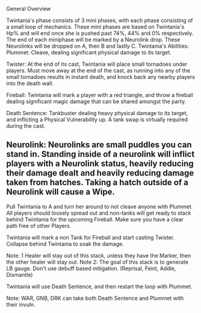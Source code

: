 General Overview

Twintania's phase consists of 3 mini phases, with each phase consisting of a small loop of mechanics.
These mini phases are based on Twintania's Hp% and will end once she is pushed past 74%, 44% and 0% respectively.
The end of each miniphase will be marked by a Neurolink drop.
These Neurolinks will be dropped on A, then B and lastly C.
Twintania's Abilities:
Plummet: Cleave, dealing significant physical damage to its target.

Twister: At the end of its cast, Twintania will place small tornadoes under players. Must move away at the end of the cast, as running into any of the small tornadoes results in instant death, and knock back any nearby players into the death wall.

Fireball: Twintania will mark a player with a red triangle, and throw a fireball dealing significant magic damage that can be shared amongst the party.

Death Sentence: Tankbuster dealing heavy physical damage to its target, and inflicting a Physical Vulnerability up. A tank swap is virtually required during the cast.

Neurolink: 
Neurolinks are small puddles you can stand in.  Standing inside of a neurolink will inflict players with a Neurolink status, heavily reducing their damage dealt and heavily reducing damage taken from hatches. Taking a hatch outside of a Neurolink will cause a Wipe.
-------------------------------------


Pull Twintania to A and turn her around to not cleave anyone with Plummet.
All players should loosely spread out and non-tanks will get ready to stack behind Twintania for the upcoming Fireball.
Make sure you have a clear path free of other Players

Twintania will mark a non Tank for Fireball and start casting Twister. Collapse behind Twintania to soak the damage.

Note: 1 Healer will stay out of this stack, unless they have the Marker, then the other healer will stay out.
Note 2: The goal of this stack is to generate LB gauge. Don't use debuff based mitigation. (Reprisal, Feint, Addle, Dismantle)

Twintania will use Death Sentence, and then restart the loop with Plummet.

Note: WAR, GNB, DRK can take both Death Sentence and Plummet with their invuln. 
